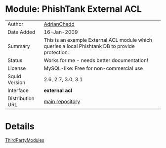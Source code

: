 # Module: PhishTank External ACL

|                  |                                                                                                     |
| ---------------- | --------------------------------------------------------------------------------------------------- |
| Author           | [AdrianChadd](/AdrianChadd#) |
| Date Added       | 16-Jan-2009                                                                                         |
| Summary          | This is an example External ACL module which queries a local Phishtank DB to provide protection.    |
| Status           | Works for me - needs better documentation\!                                                         |
| License          | MySQL-like: Free for non-commercial use                                                             |
| Squid Version    | 2.6, 2.7, 3.0, 3.1                                                                                  |
| Interface        | **external acl**                                                                                    |
| Distribution URL | [main repository](http://code.google.com/p/squidtools/source/browse/#svn/trunk/phishtank)           |

# Details

[ThirdPartyModules](/ThirdPartyModules#)
